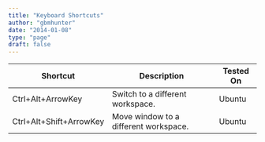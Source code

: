 ```yaml
---
title: "Keyboard Shortcuts"
author: "gbmhunter"
date: "2014-01-08"
type: "page"
draft: false
---
```


<table>
	<thead>
		<tr>
			<th>Shortcut</th>
			<th>Description</th>
			<th>Tested On</th>
		</tr>
	</thead>
	<tbody>
		<tr>
			<td>Ctrl+Alt+ArrowKey</td>		
			<td>Switch to a different workspace.</td>
			<td>Ubuntu</td>
		</tr>
		<tr>
			<td>Ctrl+Alt+Shift+ArrowKey</td>
			<td>Move window to a different workspace.</td>
			<td>Ubuntu</td>
		</tr>
	</tbody>
</table>
